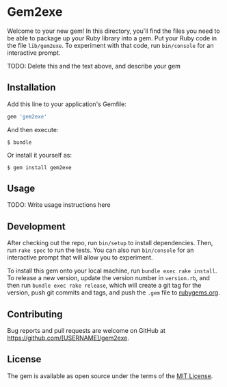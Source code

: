 # Gem2exe

Welcome to your new gem! In this directory, you'll find the files you need to be able to package up your Ruby library into a gem. Put your Ruby code in the file `lib/gem2exe`. To experiment with that code, run `bin/console` for an interactive prompt.

TODO: Delete this and the text above, and describe your gem

## Installation

Add this line to your application's Gemfile:

```ruby
gem 'gem2exe'
```

And then execute:

    $ bundle

Or install it yourself as:

    $ gem install gem2exe

## Usage

TODO: Write usage instructions here

## Development

After checking out the repo, run `bin/setup` to install dependencies. Then, run `rake spec` to run the tests. You can also run `bin/console` for an interactive prompt that will allow you to experiment.

To install this gem onto your local machine, run `bundle exec rake install`. To release a new version, update the version number in `version.rb`, and then run `bundle exec rake release`, which will create a git tag for the version, push git commits and tags, and push the `.gem` file to [rubygems.org](https://rubygems.org).

## Contributing

Bug reports and pull requests are welcome on GitHub at https://github.com/[USERNAME]/gem2exe.

## License

The gem is available as open source under the terms of the [MIT License](https://opensource.org/licenses/MIT).
